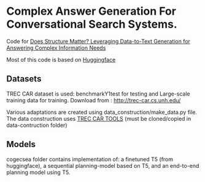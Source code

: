 # Complex Answer Generation For Conversational Search Systems. 

Code for [Does Structure Matter? Leveraging Data-to-Text Generation for Answering Complex Information Needs]()

Most of this code is based on [Huggingface](https://huggingface.co/) 

## Datasets

TREC CAR dataset is used: benchmarkY1test for testing and Large-scale training data for training. Download from : http://trec-car.cs.unh.edu/ 

Various adaptations are created using data_construction/make_data.py file. The data construction uses [TREC CAR TOOLS](https://github.com/TREMA-UNH/trec-car-tools) (must be cloned/copied in data-contruction folder) 

## Models

cogecsea folder contains implementation of: a finetuned T5 (from huggingface), a sequential planning-model based on T5, and an end-to-end planning model using T5. 
